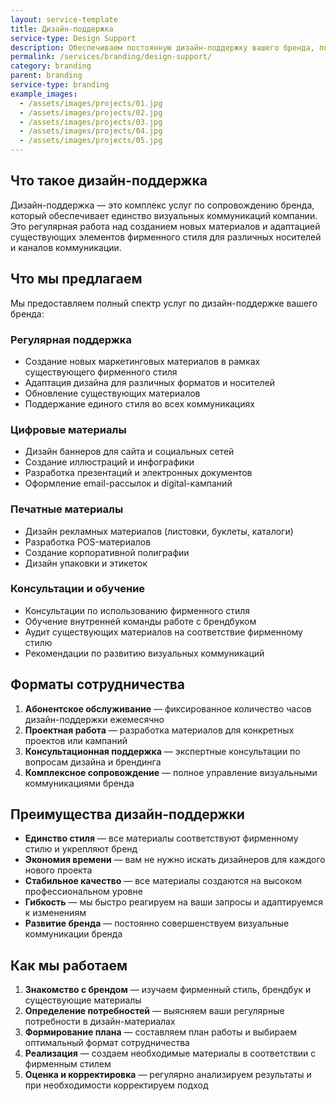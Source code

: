 ```yaml
---
layout: service-template
title: Дизайн-поддержка
service-type: Design Support
description: Обеспечиваем постоянную дизайн-поддержку вашего бренда, помогая поддерживать единый стиль во всех коммуникациях и материалах.
permalink: /services/branding/design-support/
category: branding
parent: branding
service-type: branding
example_images:
  - /assets/images/projects/01.jpg
  - /assets/images/projects/02.jpg
  - /assets/images/projects/03.jpg
  - /assets/images/projects/04.jpg
  - /assets/images/projects/05.jpg
---
```

## Что такое дизайн-поддержка

Дизайн-поддержка — это комплекс услуг по сопровождению бренда, который обеспечивает единство визуальных коммуникаций компании. Это регулярная работа над созданием новых материалов и адаптацией существующих элементов фирменного стиля для различных носителей и каналов коммуникации.

## Что мы предлагаем

Мы предоставляем полный спектр услуг по дизайн-поддержке вашего бренда:

### Регулярная поддержка

- Создание новых маркетинговых материалов в рамках существующего фирменного стиля
- Адаптация дизайна для различных форматов и носителей
- Обновление существующих материалов
- Поддержание единого стиля во всех коммуникациях

### Цифровые материалы

- Дизайн баннеров для сайта и социальных сетей
- Создание иллюстраций и инфографики
- Разработка презентаций и электронных документов
- Оформление email-рассылок и digital-кампаний

### Печатные материалы

- Дизайн рекламных материалов (листовки, буклеты, каталоги)
- Разработка POS-материалов
- Создание корпоративной полиграфии
- Дизайн упаковки и этикеток

### Консультации и обучение

- Консультации по использованию фирменного стиля
- Обучение внутренней команды работе с брендбуком
- Аудит существующих материалов на соответствие фирменному стилю
- Рекомендации по развитию визуальных коммуникаций

## Форматы сотрудничества

1. **Абонентское обслуживание** — фиксированное количество часов дизайн-поддержки ежемесячно
2. **Проектная работа** — разработка материалов для конкретных проектов или кампаний
3. **Консультационная поддержка** — экспертные консультации по вопросам дизайна и брендинга
4. **Комплексное сопровождение** — полное управление визуальными коммуникациями бренда

## Преимущества дизайн-поддержки

- **Единство стиля** — все материалы соответствуют фирменному стилю и укрепляют бренд
- **Экономия времени** — вам не нужно искать дизайнеров для каждого нового проекта
- **Стабильное качество** — все материалы создаются на высоком профессиональном уровне
- **Гибкость** — мы быстро реагируем на ваши запросы и адаптируемся к изменениям
- **Развитие бренда** — постоянно совершенствуем визуальные коммуникации бренда

## Как мы работаем

1. **Знакомство с брендом** — изучаем фирменный стиль, брендбук и существующие материалы
2. **Определение потребностей** — выясняем ваши регулярные потребности в дизайн-материалах
3. **Формирование плана** — составляем план работы и выбираем оптимальный формат сотрудничества
4. **Реализация** — создаем необходимые материалы в соответствии с фирменным стилем
5. **Оценка и корректировка** — регулярно анализируем результаты и при необходимости корректируем подход
